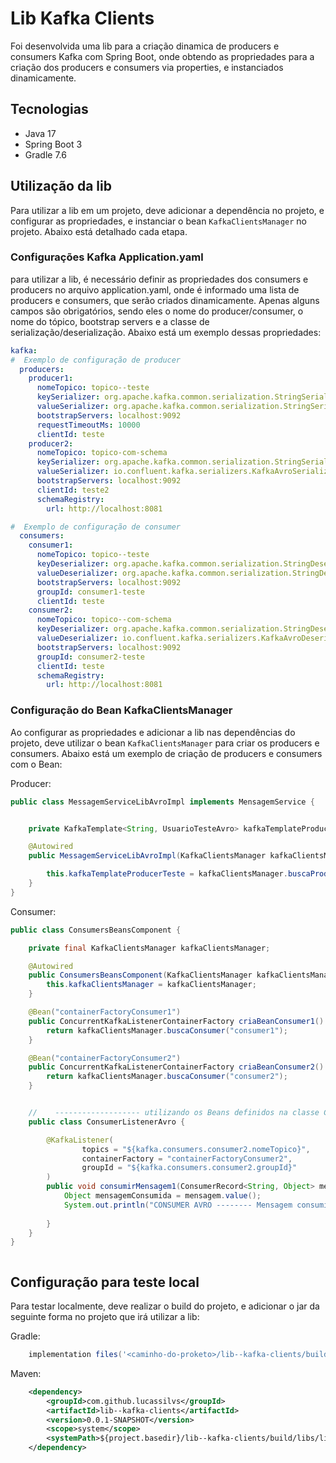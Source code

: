 # Lib Kafka Clients
Foi desenvolvida uma lib para a criação dinamica de producers e consumers Kafka com Spring Boot,
onde obtendo as propriedades para a criação dos producers e consumers via properties, e instanciados
dinamicamente.

## Tecnologias
- Java 17
- Spring Boot 3
- Gradle 7.6


## Utilização da lib

Para utilizar a lib em um projeto, deve adicionar a dependência no projeto, e configurar as propriedades, e instanciar o bean `KafkaClientsManager` no projeto.
Abaixo está detalhado cada etapa.

### Configurações Kafka Application.yaml
para utilizar a lib, é necessário definir as propriedades dos consumers e producers no arquivo application.yaml,
onde é informado uma lista de producers e consumers, que serão criados dinamicamente. Apenas alguns campos são obrigatórios,
sendo eles o nome do producer/consumer, o nome do tópico, bootstrap servers e a classe de serialização/deserialização.
Abaixo está um exemplo dessas propriedades:

```yaml
kafka:
#  Exemplo de configuração de producer
  producers:
    producer1:
      nomeTopico: topico--teste
      keySerializer: org.apache.kafka.common.serialization.StringSerializer
      valueSerializer: org.apache.kafka.common.serialization.StringSerializer
      bootstrapServers: localhost:9092
      requestTimeoutMs: 10000
      clientId: teste
    producer2:
      nomeTopico: topico-com-schema
      keySerializer: org.apache.kafka.common.serialization.StringSerializer
      valueSerializer: io.confluent.kafka.serializers.KafkaAvroSerializer
      bootstrapServers: localhost:9092
      clientId: teste2
      schemaRegistry:
        url: http://localhost:8081

#  Exemplo de configuração de consumer
  consumers:
    consumer1:
      nomeTopico: topico--teste
      keyDeserializer: org.apache.kafka.common.serialization.StringDeserializer
      valueDeserializer: org.apache.kafka.common.serialization.StringDeserializer
      bootstrapServers: localhost:9092
      groupId: consumer1-teste
      clientId: teste
    consumer2:
      nomeTopico: topico--com-schema
      keyDeserializer: org.apache.kafka.common.serialization.StringDeserializer
      valueDeserializer: io.confluent.kafka.serializers.KafkaAvroDeserializer
      bootstrapServers: localhost:9092
      groupId: consumer2-teste
      clientId: teste
      schemaRegistry:
        url: http://localhost:8081
```

### Configuração do Bean KafkaClientsManager
Ao configurar as propriedades e adicionar a lib nas dependências do projeto, deve utilizar o bean `KafkaClientsManager` para criar os producers e consumers.
Abaixo está um exemplo de criação de producers e consumers com o Bean:


Producer:
```java
public class MessagemServiceLibAvroImpl implements MensagemService {


    private KafkaTemplate<String, UsuarioTesteAvro> kafkaTemplateProducerTeste;

    @Autowired
    public MessagemServiceLibAvroImpl(KafkaClientsManager kafkaClientsManager) {

        this.kafkaTemplateProducerTeste = kafkaClientsManager.buscaProducer("producer2");
    }
}
```

Consumer:
```java
public class ConsumersBeansComponent {

    private final KafkaClientsManager kafkaClientsManager;

    @Autowired
    public ConsumersBeansComponent(KafkaClientsManager kafkaClientsManager) {
        this.kafkaClientsManager = kafkaClientsManager;
    }

    @Bean("containerFactoryConsumer1")
    public ConcurrentKafkaListenerContainerFactory criaBeanConsumer1() {
        return kafkaClientsManager.buscaConsumer("consumer1");
    }

    @Bean("containerFactoryConsumer2")
    public ConcurrentKafkaListenerContainerFactory criaBeanConsumer2() {
        return kafkaClientsManager.buscaConsumer("consumer2");
    }


    //    ------------------- utilizando os Beans definidos na classe ConsumerBeansComponent
    public class ConsumerListenerAvro {

        @KafkaListener(
                topics = "${kafka.consumers.consumer2.nomeTopico}",
                containerFactory = "containerFactoryConsumer2",
                groupId = "${kafka.consumers.consumer2.groupId}"
        )
        public void consumirMensagem1(ConsumerRecord<String, Object> mensagem) {
            Object mensagemConsumida = mensagem.value();
            System.out.println("CONSUMER AVRO -------- Mensagem consumida: " + mensagemConsumida);
            
        }
    }
}



```

## Configuração para teste local
Para testar localmente, deve realizar o build do projeto, e adicionar o jar da seguinte forma no projeto que irá utilizar a lib:

Gradle:
```groovy
    implementation files('<caminho-do-proketo>/lib--kafka-clients/build/libs/lib--kafka-clients-0.0.1-SNAPSHOT.jar')  // Caminho para o arquivo JAR da lib
```

Maven:
```xml
    <dependency>
        <groupId>com.github.lucassilvs</groupId>
        <artifactId>lib--kafka-clients</artifactId>
        <version>0.0.1-SNAPSHOT</version>
        <scope>system</scope>
        <systemPath>${project.basedir}/lib--kafka-clients/build/libs/lib--kafka-clients-0.0.1-SNAPSHOT.jar</systemPath>
    </dependency>
```